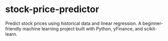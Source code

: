 # stock-price-predictor
Predict stock prices using historical data and linear regression. A beginner-friendly machine learning project built with Python, yFinance, and scikit-learn.
